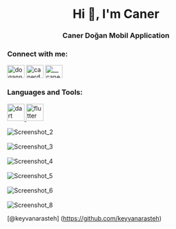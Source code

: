 <h1 align="center">Hi 👋, I'm Caner</h1>
<h3 align="center">Caner Doğan Mobil Application</h3>

<h3 align="left">Connect with me:</h3>
<p align="left">
<a href="https://twitter.com/dogann_caner" target="blank"><img align="center" src="https://raw.githubusercontent.com/rahuldkjain/github-profile-readme-generator/master/src/images/icons/Social/twitter.svg" alt="dogann_caner" height="30" width="40" /></a>
<a href="https://linkedin.com/in/canerdogann" target="blank"><img align="center" src="https://raw.githubusercontent.com/rahuldkjain/github-profile-readme-generator/master/src/images/icons/Social/linked-in-alt.svg" alt="canerdogann" height="30" width="40" /></a>
<a href="https://instagram.com/__canerdogan__" target="blank"><img align="center" src="https://raw.githubusercontent.com/rahuldkjain/github-profile-readme-generator/master/src/images/icons/Social/instagram.svg" alt="__canerdogan__" height="30" width="40" /></a>
</p>

<h3 align="left">Languages and Tools:</h3>
<p align="left"> <a href="https://dart.dev" target="_blank" rel="noreferrer"> <img src="https://www.vectorlogo.zone/logos/dartlang/dartlang-icon.svg" alt="dart" width="40" height="40"/> </a>  <a href="https://flutter.dev" target="_blank" rel="noreferrer"> <img src="https://www.vectorlogo.zone/logos/flutterio/flutterio-icon.svg" alt="flutter" width="40" height="40"/> </a> </p>


![Screenshot_2](https://github.com/canerdogann/Fitness-App-Front/assets/148792959/3c8f6e78-6663-4a3b-8ab1-42615cb6c39b)
<br></br>
![Screenshot_3](https://github.com/canerdogann/Fitness-App-Front/assets/148792959/f31eddea-14a1-4c42-8462-73b18a5a47ce)
<br></br>
![Screenshot_4](https://github.com/canerdogann/Fitness-App-Front/assets/148792959/924fb3d9-77f7-4d7c-b290-cde078eb0f58)
<br></br>
![Screenshot_5](https://github.com/canerdogann/Fitness-App-Front/assets/148792959/a06e415c-e67b-4cee-a97f-80b138f28d5e)
<br></br>
![Screenshot_6](https://github.com/canerdogann/Fitness-App-Front/assets/148792959/bace38d0-36e5-442f-afe0-e01ee690dd2d)
<br></br>
![Screenshot_8](https://github.com/canerdogann/Fitness-App-Front/assets/148792959/e3b4a01f-67f2-462f-977f-2953b62d8796)

[@keyvanarasteh] (https://github.com/keyvanarasteh)
